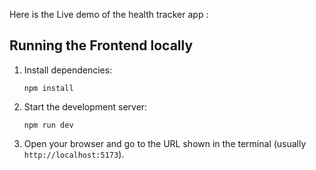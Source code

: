 Here is the Live demo of the health tracker app :

## Running the Frontend locally

1. Install dependencies:
   ```
   npm install
   ```
2. Start the development server:
   ```
   npm run dev
   ```
3. Open your browser and go to the URL shown in the terminal (usually `http://localhost:5173`).
